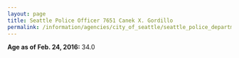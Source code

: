 ```yaml
---
layout: page
title: Seattle Police Officer 7651 Canek X. Gordillo
permalink: /information/agencies/city_of_seattle/seattle_police_department/copbook/7651/
---
```


**Age as of Feb. 24, 2016:** 34.0
